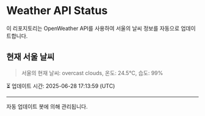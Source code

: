 
# Weather API Status

이 리포지토리는 OpenWeather API를 사용하여 서울의 날씨 정보를 자동으로 업데이트합니다.

## 현재 서울 날씨
> 서울의 현재 날씨: overcast clouds, 온도: 24.5°C, 습도: 99%

⏳ 업데이트 시간: 2025-06-28 17:13:59 (UTC)

---
자동 업데이트 봇에 의해 관리됩니다.
